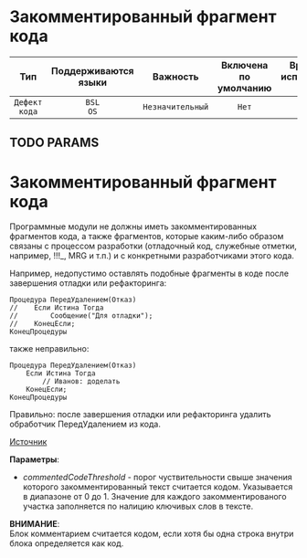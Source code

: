 # Закомментированный фрагмент кода

| Тип | Поддерживаются<br/>языки | Важность | Включена<br/>по умолчанию | Время на<br/>исправление (мин) | Тэги |
| :-: | :-: | :-: | :-: | :-: | :-: |
| `Дефект кода` | `BSL`<br/>`OS` | `Незначительный` | `Нет` | `1` | `standard`<br/>`badpractice` |


## TODO PARAMS


#  Закомментированный фрагмент кода

Программные модули не должны иметь закомментированных фрагментов кода, а также фрагментов,
которые каким-либо образом связаны с процессом разработки (отладочный код, служебные отметки, например, !!!_, MRG и т.п.)
и с конкретными разработчиками этого кода.

Например, недопустимо оставлять подобные фрагменты в коде после завершения отладки или рефакторинга:

```bsl
Процедура ПередУдалением(Отказ)
//    Если Истина Тогда
//        Сообщение("Для отладки");
//    КонецЕсли;
КонецПроцедуры
```
также неправильно:
```bsl
Процедура ПередУдалением(Отказ)
    Если Истина Тогда
        // Иванов: доделать 
    КонецЕсли;
КонецПроцедуры
```

Правильно: после завершения отладки или рефакторинга удалить обработчик ПередУдалением из кода.

[Источник](https://its.1c.ru/db/v8std/content/456/hdoc)

**Параметры**:  
 * *commentedCodeThreshold* - порог чуствительности свыше значения которого закомментированный текст считается кодом.
 Указывается в диапазоне от 0 до 1. Значение для каждого закомментированого участка заполняется по налицию ключивых слов в тексте.

**ВНИМАНИЕ**:  
Блок комментарием считается кодом, если хотя бы одна строка внутри блока определяется как код. 